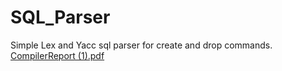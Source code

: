 # SQL_Parser
Simple Lex and Yacc sql parser for create and drop commands.
[CompilerReport (1).pdf](https://github.com/deepti-chauhan/SQL_Parser/files/8370978/CompilerReport.1.pdf)
